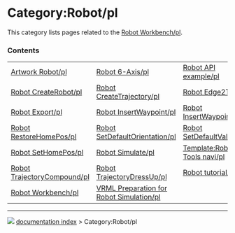 # Category:Robot/pl
This category lists pages related to the [Robot Workbench/pl](Robot_Workbench/pl.md).

### Contents

|     |     |     |
| --- | --- | --- |
| [Artwork Robot/pl](Artwork_Robot/pl.md) | [Robot 6-Axis/pl](Robot_6-Axis/pl.md) | [Robot API example/pl](Robot_API_example/pl.md) |
| [Robot CreateRobot/pl](Robot_CreateRobot/pl.md) | [Robot CreateTrajectory/pl](Robot_CreateTrajectory/pl.md) | [Robot Edge2Trac/pl](Robot_Edge2Trac/pl.md) |
| [Robot Export/pl](Robot_Export/pl.md) | [Robot InsertWaypoint/pl](Robot_InsertWaypoint/pl.md) | [Robot InsertWaypointPre/pl](Robot_InsertWaypointPre/pl.md) |
| [Robot RestoreHomePos/pl](Robot_RestoreHomePos/pl.md) | [Robot SetDefaultOrientation/pl](Robot_SetDefaultOrientation/pl.md) | [Robot SetDefaultValues/pl](Robot_SetDefaultValues/pl.md) |
| [Robot SetHomePos/pl](Robot_SetHomePos/pl.md) | [Robot Simulate/pl](Robot_Simulate/pl.md) | [Template:Robot Tools navi/pl](Template_Robot_Tools_navi/pl.md) |
| [Robot TrajectoryCompound/pl](Robot_TrajectoryCompound/pl.md) | [Robot TrajectoryDressUp/pl](Robot_TrajectoryDressUp/pl.md) | [Robot tutorial/pl](Robot_tutorial/pl.md) |
| [Robot Workbench/pl](Robot_Workbench/pl.md) | [VRML Preparation for Robot Simulation/pl](VRML_Preparation_for_Robot_Simulation/pl.md) |



---
![](images/Button_right.svg) [documentation index](../README.md) > Category:Robot/pl
